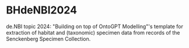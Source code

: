 # BHdeNBI2024
de.NBI topic 2024: "Building on top of OntoGPT Modelling"'s template for extraction of habitat and (taxonomic) specimen data from records of the Senckenberg Specimen Collection.
